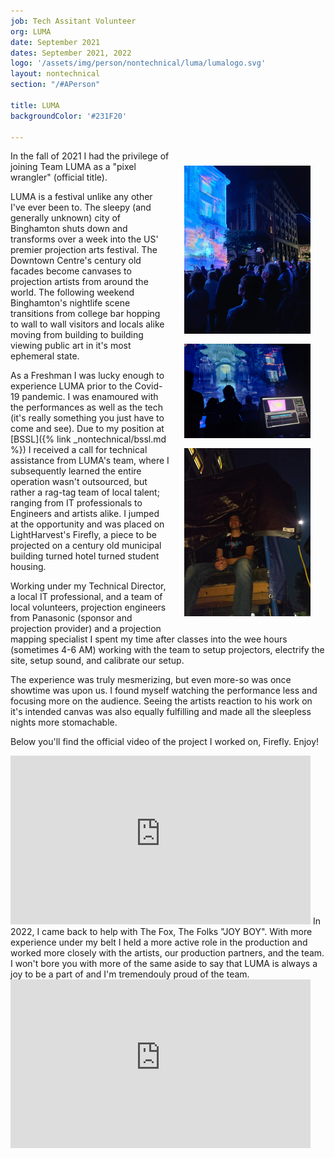 ```yaml
---
job: Tech Assitant Volunteer
org: LUMA
date: September 2021
dates: September 2021, 2022
logo: '/assets/img/person/nontechnical/luma/lumalogo.svg'
layout: nontechnical
section: "/#APerson"

title: LUMA
backgroundColor: '#231F20'

---
```

<div style="float: right; max-width: 40%; margin: 1.5rem; display: flex; flex-direction: column">
        <img style="width: 100%" alt="Crowds at LUMA 21's LightHarvest's the Firefly" src="/assets/img/person/nontechnical/luma/lumacrowd.jpg"/>
        <img style="width: 100%; margin-top: 1rem" alt="WATCHOUT Control Panel at Firefly by LightHarvest" src="/assets/img/person/nontechnical/luma/lumacontrols.jpg"/>
        <img style="width: 100%; margin-top: 1rem" alt="Me sitting inside one of our projector towers after wrapping up for the night" src="/assets/img/person/nontechnical/luma/projectorme.jpg"/>
</div>

In the fall of 2021 I had the privilege of joining Team LUMA as a "pixel wrangler" (official title).

LUMA is a festival unlike any other I've ever been to. The sleepy (and generally unknown) city of Binghamton shuts down and transforms over a week into the US' premier projection arts festival. The Downtown Centre's century old facades become canvases to projection artists from around the world. The following weekend Binghamton's nightlife scene transitions from college bar hopping to wall to wall visitors and locals alike moving from building to building viewing public art in it's most ephemeral state.

As a Freshman I was lucky enough to experience LUMA prior to the Covid-19 pandemic. I was enamoured with the performances as well as the tech (it's really something you just have to come and see). Due to my position at [BSSL]({% link _nontechnical/bssl.md %}) I received a call for technical assistance from LUMA's team, where I subsequently learned the entire operation wasn't outsourced, but rather a rag-tag team of local talent; ranging from IT professionals to Engineers and artists alike. I jumped at the opportunity and was placed on LightHarvest's Firefly, a piece to be projected on a century old municipal building turned hotel turned student housing.

Working under my Technical Director, a local IT professional, and a team of local volunteers, projection engineers from Panasonic (sponsor and projection provider) and a projection mapping specialist I spent my time after classes into the wee hours (sometimes 4-6 AM) working with the team to setup projectors, electrify the site, setup sound, and calibrate our setup. 

The experience was truly mesmerizing, but even more-so was once showtime was upon us. I found myself watching the performance less and focusing more on the audience. Seeing the artists reaction to his work on it's intended canvas was also equally fulfilling and made all the sleepless nights more stomachable. 

Below you'll find the official video of the project I worked on, Firefly. Enjoy!

<iframe style="aspect-ratio: 16 / 9;width: 50%;min-width:30rem;" src="https://www.youtube-nocookie.com/embed/BHpH3uhU9to" title="YouTube video player" frameborder="0" allow="accelerometer; autoplay; clipboard-write; encrypted-media; gyroscope; picture-in-picture; web-share" allowfullscreen></iframe>
In 2022, I came back to help with The Fox, The Folks "JOY BOY". With more experience under my belt I held a more active role in the production and worked more closely with the artists, our production partners, and the team. I won't bore you with more of the same aside to say that LUMA is always a joy to be a part of and I'm tremendouly proud of the team.
<iframe style="aspect-ratio: 16 / 9;width: 50%;min-width:30rem;" src="https://www.youtube-nocookie.com/embed/IASuHeomvO4" title="YouTube video player" frameborder="0" allow="accelerometer; autoplay; clipboard-write; encrypted-media; gyroscope; picture-in-picture; web-share" allowfullscreen></iframe>